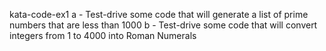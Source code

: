 kata-code-ex1
a - Test-drive some code that will generate a list of prime numbers that are less than 1000
b - Test-drive some code that will convert integers from 1 to 4000 into Roman Numerals
